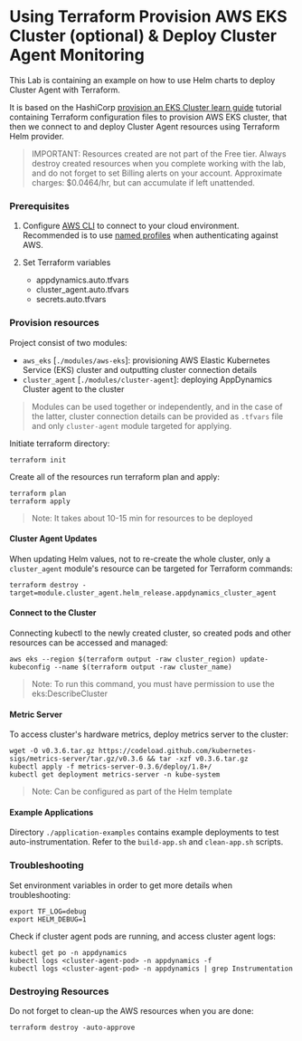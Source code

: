 # Using Terraform Provision AWS EKS Cluster (optional) & Deploy Cluster Agent Monitoring

This Lab is containing an example on how to use Helm charts to deploy Cluster Agent with Terraform.

It is based on the HashiCorp [provision an EKS Cluster learn guide](https://learn.hashicorp.com/terraform/kubernetes/provision-eks-cluster) tutorial containing Terraform configuration files to provision AWS EKS cluster, that then we connect to and deploy Cluster Agent resources using Terraform Helm provider.

> IMPORTANT: Resources created are not part of the Free tier. Always destroy created resources when you complete working with the lab, and do not forget to set Billing alerts on your account. Approximate charges: $0.0464/hr, but can accumulate if left unattended.


### Prerequisites

1) Configure [AWS CLI](https://docs.aws.amazon.com/cli/latest/userguide/install-cliv2.html) to connect to your cloud environment. Recommended is to use [named profiles](https://docs.aws.amazon.com/cli/latest/userguide/cli-configure-profiles.html) when authenticating against AWS.

2) Set Terraform variables
    - appdynamics.auto.tfvars
    - cluster_agent.auto.tfvars
    - secrets.auto.tfvars


### Provision resources

Project consist of two modules:
- `aws_eks` [`./modules/aws-eks`]: provisioning AWS Elastic Kubernetes Service (EKS) cluster and outputting cluster connection details
- `cluster_agent` [`./modules/cluster-agent`]: deploying AppDynamics Cluster agent to the cluster

> Modules can be used together or independently, and in the case of the latter, cluster connection details can be provided as `.tfvars` file and only `cluster-agent` module targeted for applying.

Initiate terraform directory:
```
terraform init
```

Create all of the resources run terraform plan and apply:
```
terraform plan
terraform apply
```

> Note: It takes about 10-15 min for resources to be deployed


#### Cluster Agent Updates

When updating Helm values, not to re-create the whole cluster, only a `cluster_agent` module's resource can be targeted for Terraform commands:

```
terraform destroy -target=module.cluster_agent.helm_release.appdynamics_cluster_agent
```


#### Connect to the Cluster

Connecting kubectl to  the newly created cluster, so created pods and other resources can be accessed and managed:

```
aws eks --region $(terraform output -raw cluster_region) update-kubeconfig --name $(terraform output -raw cluster_name)
```

> Note: To run this command, you must have permission to use the eks:DescribeCluster 


#### Metric Server

To access cluster's hardware metrics, deploy metrics server to the cluster:

```
wget -O v0.3.6.tar.gz https://codeload.github.com/kubernetes-sigs/metrics-server/tar.gz/v0.3.6 && tar -xzf v0.3.6.tar.gz
kubectl apply -f metrics-server-0.3.6/deploy/1.8+/
kubectl get deployment metrics-server -n kube-system
```

> Note: Can be configured as part of the Helm template


#### Example Applications

Directory `./application-examples` contains example deployments to test auto-instrumentation. 
Refer to the `build-app.sh` and `clean-app.sh` scripts.


### Troubleshooting

Set environment variables in order to get more details when troubleshooting:
```
export TF_LOG=debug
export HELM_DEBUG=1
```

Check if cluster agent pods are running, and access cluster agent logs:
```
kubectl get po -n appdynamics
kubectl logs <cluster-agent-pod> -n appdynamics -f
kubectl logs <cluster-agent-pod> -n appdynamics | grep Instrumentation
```

###  Destroying Resources

Do not forget to clean-up the AWS resources when you are done:
```
terraform destroy -auto-approve
```


